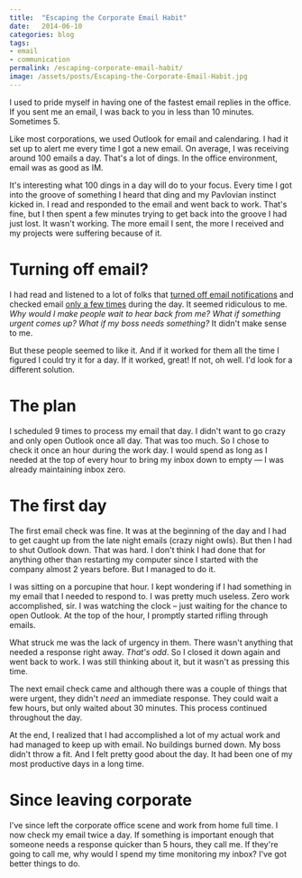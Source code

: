 ```yaml
---
title:  "Escaping the Corporate Email Habit"
date:   2014-06-10
categories: blog
tags: 
- email
- communication
permalink: /escaping-corporate-email-habit/
image: /assets/posts/Escaping-the-Corporate-Email-Habit.jpg
---
```


I used to pride myself in having one of the fastest email replies in the office. If you sent me an email, I was back to you in less than 10 minutes. Sometimes 5.

<!--more-->

Like most corporations, we used Outlook for email and calendaring. I had it set up to alert me every time I got a new email. On average, I was receiving around 100 emails a day. That's a lot of dings. In the office environment, email was as good as IM.

It's interesting what 100 dings in a day will do to your focus. Every time I got into the groove of something I heard that ding and my Pavlovian instinct kicked in. I read and responded to the email and went back to work. That's fine, but I then spent a few minutes trying to get back into the groove I had just lost. It wasn't working. The more email I sent, the more I received and my projects were suffering because of it.

# Turning off email?

I had read and listened to a lot of folks that [turned off email notifications][2] and checked email [only a few times][3] during the day. It seemed ridiculous to me. _Why would I make people wait to hear back from me? What if something urgent comes up? What if my boss needs something?_ It didn't make sense to me.

But these people seemed to like it. And if it worked for them all the time I figured I could try it for a day. If it worked, great! If not, oh well. I'd look for a different solution.

# The plan

I scheduled 9 times to process my email that day. I didn't want to go crazy and only open Outlook once all day. That was too much. So I chose to check it once an hour during the work day. I would spend as long as I needed at the top of every hour to bring my inbox down to empty — I was already maintaining inbox zero.

# The first day

The first email check was fine. It was at the beginning of the day and I had to get caught up from the late night emails (crazy night owls). But then I had to shut Outlook down. That was hard. I don't think I had done that for anything other than restarting my computer since I started with the company almost 2 years before. But I managed to do it.

I was sitting on a porcupine that hour. I kept wondering if I had something in my email that I needed to respond to. I was pretty much useless. Zero work accomplished, sir. I was watching the clock – just waiting for the chance to open Outlook. At the top of the hour, I promptly started rifling through emails.

What struck me was the lack of urgency in them. There wasn't anything that needed a response right away. _That's odd_. So I closed it down again and went back to work. I was still thinking about it, but it wasn't as pressing this time.

The next email check came and although there was a couple of things that were urgent, they didn't _need_ an immediate response. They could wait a few hours, but only waited about 30 minutes. This process continued throughout the day.

At the end, I realized that I had accomplished a lot of my actual work and had managed to keep up with email. No buildings burned down. My boss didn't throw a fit. And I felt pretty good about the day. It had been one of my most productive days in a long time.

# Since leaving corporate

I've since left the corporate office scene and work from home full time. I now check my email twice a day. If something is important enough that someone needs a response quicker than 5 hours, they call me. If they're going to call me, why would I spend my time monitoring my inbox? I've got better things to do.

[1]: http://joebuhlig.com/wp-content/uploads/2014/06/Escaping-the-Corporate-Email-Habit.jpg
[2]: http://macsparky.com/blog/2008/8/21/mail-notification-liberation.html
[3]: http://michaelhyatt.com/breaking-e-mail-addiction.html